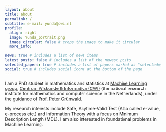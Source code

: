 ```yaml
---
layout: about
title: about
permalink: /
subtitle: e-mail: yunda@cwi.nl
profile:
  align: right
  image: Yunda_portrait.png
  image_circular: false # crops the image to make it circular
  more_info: 

news: true # includes a list of news items
latest_posts: false # includes a list of the newest posts
selected_papers: true # includes a list of papers marked as "selected={true}"
social: true # includes social icons at the bottom of the page
---
```


I am a PhD student in mathematics and statistics at [Machine Learning group](https://www.cwi.nl/en/groups/machine-learning/), [Centrum Wiskunde & Informatica (CWI)](https://www.cwi.nl/en/) (the national research institute for mathematics and computer science in the Netherlands), under the guidance of [Prof. Peter Grünwald](https://safestatistics.com/).

My research interests include Safe, Anytime-Valid Test (Also called e-value, e-process etc.) and Information Theory with a focus on Minimum Description Length (MDL).
I am also interested in foundational problems in Machine Learning.

